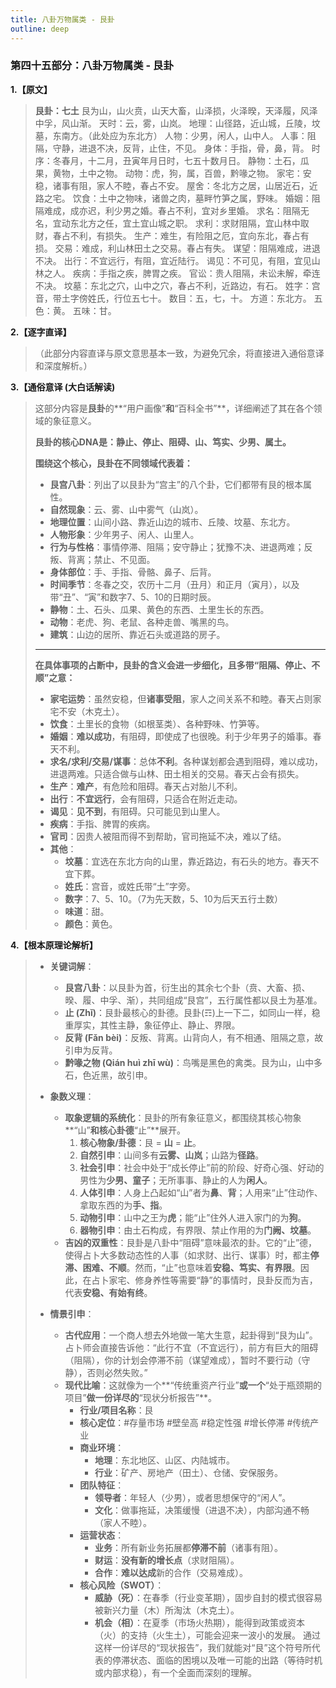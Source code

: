 ```yaml
---
title: 八卦万物属类 - 艮卦
outline: deep
---
```

  
### **第四十五部分：八卦万物属类 - 艮卦**

**1.【原文】**
> **艮卦：七土**
> 艮为山，山火贲，山天大畜，山泽损，火泽暌，天泽履，风泽中孚，风山渐。
> 天时：云，雾，山岚。
> 地理：山径路，近山城，丘陵，坟墓，东南方。（此处应为东北方）
> 人物：少男，闲人，山中人。
> 人事：阻隔，守静，进退不决，反背，止住，不见。
> 身体：手指，骨，鼻，背。
> 时序：冬春月，十二月，丑寅年月日时，七五十数月日。
> 静物：土石，瓜果，黄物，土中之物。
> 动物：虎，狗，属，百兽，黔喙之物。
> 家宅：安稳，诸事有阻，家人不睦，春占不安。
> 屋舍：冬北方之居，山居近石，近路之宅。
> 饮食：土中之物味，诸兽之肉，墓畔竹笋之属，野味。
> 婚姻：阻隔难成，成亦迟，利少男之婚。春占不利，宜对乡里婚。
> 求名：阻隔无名，宜动东北方之任，宜土宜山城之职。
> 求利：求财阻隔，宜山林中取财，春占不利，有损失。
> 生产：难生，有险阻之厄，宜向东北，春占有损。
> 交易：难成，利山林田土之交易。春占有失。
> 谋望：阻隔难成，进退不决。
> 出行：不宜远行，有阻，宜近陆行。
> 谒见：不可见，有阻，宜见山林之人。
> 疾病：手指之疾，脾胃之疾。
> 官讼：贵人阻隔，未讼未解，牵连不决。
> 坟墓：东北之穴，山中之穴，春占不利，近路边，有石。
> 姓字：宫音，带土字傍姓氏，行位五七十。
> 数目：五，七，十。
> 方道：东北方。
> 五色：黄。
> 五味：甘。

**2.【逐字直译】**
> （此部分内容直译与原文意思基本一致，为避免冗余，将直接进入通俗意译和深度解析。）

**3.【通俗意译 (大白话解读)**
> 这部分内容是**艮卦**的**“用户画像”**和**“百科全书”**，详细阐述了其在各个领域的象征意义。
> 
> **艮卦的核心DNA是：静止、停止、阻碍、山、笃实、少男、属土。**
> 
> **围绕这个核心，艮卦在不同领域代表着：**
> *   **艮宫八卦**：列出了以艮卦为“宫主”的八个卦，它们都带有艮的根本属性。
> *   **自然现象**：云、雾、山中雾气（山岚）。
> *   **地理位置**：山间小路、靠近山边的城市、丘陵、坟墓、东北方。
> *   **人物形象**：少年男子、闲人、山里人。
> *   **行为与性格**：事情停滞、阻隔；安守静止；犹豫不决、进退两难；反叛、背离；禁止、不见面。
> *   **身体部位**：手、手指、骨骼、鼻子、后背。
> *   **时间季节**：冬春之交，农历十二月（丑月）和正月（寅月），以及带“丑”、“寅”和数字7、5、10的日期时辰。
> *   **静物**：土、石头、瓜果、黄色的东西、土里生长的东西。
> *   **动物**：老虎、狗、老鼠、各种走兽、嘴黑的鸟。
> *   **建筑**：山边的居所、靠近石头或道路的房子。
> - - -
> **在具体事项的占断中，艮卦的含义会进一步细化，且多带“阻隔、停止、不顺”之意：**
> *   **家宅运势**：虽然安稳，但**诸事受阻**，家人之间关系不和睦。春天占则家宅不安（木克土）。
> *   **饮食**：土里长的食物（如根茎类）、各种野味、竹笋等。
> *   **婚姻**：**难以成功**，有阻碍，即使成了也很晚。利于少年男子的婚事。春天不利。
> *   **求名/求利/交易/谋事**：总体**不利**。各种谋划都会遇到阻碍，难以成功，进退两难。只适合做与山林、田土相关的交易。春天占会有损失。
> *   **生产**：**难产**，有危险和阻碍。春天占对胎儿不利。
> *   **出行**：**不宜远行**，会有阻碍，只适合在附近走动。
> *   **谒见**：**见不到**，有阻碍。只可能见到山里人。
> *   **疾病**：手指、脾胃的疾病。
> *   **官司**：因贵人被阻而得不到帮助，官司拖延不决，难以了结。
> *   **其他**：
>     *   **坟墓**：宜选在东北方向的山里，靠近路边，有石头的地方。春天不宜下葬。
>     *   **姓氏**：宫音，或姓氏带“土”字旁。
>     *   **数字**：7、5、10。（7为先天数，5、10为后天五行土数）
>     *   **味道**：甜。
>     *   **颜色**：黄色。

**4.【根本原理论解析】**
> *   **关键词解**：
>     *   **艮宫八卦**：以艮卦为首，衍生出的其余七个卦（贲、大畜、损、暌、履、中孚、渐），共同组成“艮宫”，五行属性都以艮土为基准。
>     *   **止 (Zhǐ)**：艮卦最核心的卦德。艮卦(☶)上一下二，如同山一样，稳重厚实，其性主静，象征停止、静止、界限。
>     *   **反背 (Fǎn bèi)**：反叛、背离。山背向人，有不相通、阻隔之意，故引申为反背。
>     *   **黔喙之物 (Qián huì zhī wù)**：鸟嘴是黑色的禽类。艮为山，山中多石，色近黑，故引申。
> 
> *   **象数义理**：
>     *   **取象逻辑的系统化**：艮卦的所有象征意义，都围绕其核心物象**“山”**和核心卦德**“止”**展开。
>         1.  **核心物象/卦德**：艮 = **山** = **止**。
>         2.  **自然引申**：山间多有**云雾、山岚**；山路为**径路**。
>         3.  **社会引申**：社会中处于“成长停止”前的阶段、好奇心强、好动的男性为**少男、童子**；无所事事、静止的人为**闲人**。
>         4.  **人体引申**：人身上凸起如“山”者为**鼻**、**背**；人用来“止”住动作、拿取东西的为**手、指**。
>         5.  **动物引申**：山中之王为**虎**；能“止”住外人进入家门的为**狗**。
>         6.  **器物引申**：由土石构成，有界限、禁止作用的为**门阙、坟墓**。
>     *   **吉凶的双重性**：艮卦是八卦中“阻碍”意味最浓的卦。它的“止”德，使得占卜大多数动态性的人事（如求财、出行、谋事）时，都主**停滞、困难、不顺**。然而，“止”也意味着**安稳、笃实、有界限**。因此，在占卜家宅、修身养性等需要“静”的事情时，艮卦反而为吉，代表**安稳、有始有终**。
> 
> *   **情景引申**：
>     *   **古代应用**：一个商人想去外地做一笔大生意，起卦得到“艮为山”。占卜师会直接告诉他：“此行不宜（不宜远行），前方有巨大的阻碍（阻隔），你的计划会停滞不前（谋望难成），暂时不要行动（守静），否则必然失败。”
>     *   **现代比喻**：这就像为一个**“传统重资产行业”**或一个**“处于瓶颈期的项目”**做一份详尽的**“现状分析报告”**。
>         *   **行业/项目名称**：艮
>         *   **核心定位**：#存量市场 #壁垒高 #稳定性强 #增长停滞 #传统产业
>         *   **商业环境**：
>             *   **地理**：东北地区、山区、内陆城市。
>             *   **行业**：矿产、房地产（田土）、仓储、安保服务。
>         *   **团队特征**：
>             *   **领导者**：年轻人（少男），或者思想保守的“闲人”。
>             *   **文化**：做事拖延，决策缓慢（进退不决），内部沟通不畅（家人不睦）。
>         *   **运营状态**：
>             *   **业务**：所有新业务拓展都**停滞不前**（诸事有阻）。
>             *   **财运**：**没有新的增长点**（求财阻隔）。
>             *   **合作**：**难以达成**新的合作（交易难成）。
>         *   **核心风险（SWOT）**：
>             *   **威胁（死）**：在春季（行业变革期），固步自封的模式很容易被新兴力量（木）所淘汰（木克土）。
>             *   **机会（相）**：在夏季（市场火热期），能得到政策或资本（火）的支持（火生土），可能会迎来一波小的发展。
>             通过这样一份详尽的“现状报告”，我们就能对“艮”这个符号所代表的停滞状态、面临的困境以及唯一可能的出路（等待时机或内部求稳），有一个全面而深刻的理解。

